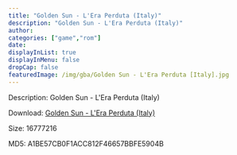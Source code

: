 ```yaml
---
title: "Golden Sun - L'Era Perduta (Italy)"
description: "Golden Sun - L'Era Perduta (Italy)"
author: 
categories: ["game","rom"]
date: 
displayInList: true
displayInMenu: false
dropCap: false
featuredImage: /img/gba/Golden Sun - L'Era Perduta [Italy].jpg
---
```


Description: Golden Sun - L'Era Perduta (Italy)

Download: <a style="text-decoration:underline;" href="https://mega.nz/#!GTY2Aarb!gj8oNrzGHr29vZYVj89sj4Z4gZ8WaNNrWTUc-w0N6vs" target = "_blank" rel = "nofollow" > Golden Sun - L'Era Perduta (Italy)</a>

Size: 16777216

MD5: A1BE57CB0F1ACC812F46657BBFE5904B

